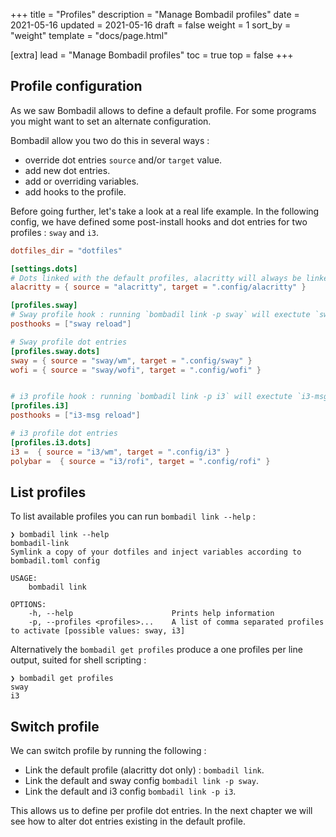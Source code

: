 +++
title = "Profiles"
description = "Manage Bombadil profiles"
date = 2021-05-16
updated = 2021-05-16
draft = false
weight = 1
sort_by = "weight"
template = "docs/page.html"

[extra]
lead = "Manage Bombadil profiles"
toc = true
top = false
+++

## Profile configuration

As we saw Bombadil allows to define a default profile. For some programs you might want to
set an alternate configuration.

Bombadil allow you two do this in several ways :
- override dot entries `source` and/or `target` value.
- add new dot entries.
- add or overriding variables.
- add hooks to the profile.


Before going further, let's take a look at a real life example. In the following config, we have defined some
post-install hooks and dot entries for two profiles : `sway` and `i3`.

```toml
dotfiles_dir = "dotfiles"

[settings.dots]
# Dots linked with the default profiles, alacritty will always be linked
alacritty = { source = "alacritty", target = ".config/alacritty" }

[profiles.sway]
# Sway profile hook : running `bombadil link -p sway` will exectute `sway reload`
posthooks = ["sway reload"]

# Sway profile dot entries
[profiles.sway.dots]
sway = { source = "sway/wm", target = ".config/sway" }
wofi = { source = "sway/wofi", target = ".config/wofi" }


# i3 profile hook : running `bombadil link -p i3` will exectute `i3-msg reload`
[profiles.i3]
posthooks = ["i3-msg reload"]

# i3 profile dot entries
[profiles.i3.dots]
i3 =  { source = "i3/wm", target = ".config/i3" }
polybar =  { source = "i3/rofi", target = ".config/rofi" }
```

## List profiles

To list available profiles you can run `bombadil link --help` :

```
❯ bombadil link --help
bombadil-link
Symlink a copy of your dotfiles and inject variables according to bombadil.toml config

USAGE:
    bombadil link

OPTIONS:
    -h, --help                      Prints help information
    -p, --profiles <profiles>...    A list of comma separated profiles to activate [possible values: sway, i3]
```

Alternatively the `bombadil get profiles` produce a one profiles per line output, suited for shell scripting :
```
❯ bombadil get profiles
sway
i3
```

## Switch profile

We can switch profile by running the following :
- Link the default profile (alacritty dot only) : `bombadil link`.
- Link the default and sway config `bombadil link -p sway`.
- Link the default and  i3 config `bombadil link -p i3`.

This allows us to define per profile dot entries. In the next chapter we will see how to alter dot entries existing in
the default profile.
